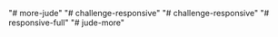 "# more-jude" 
"# challenge-responsive" 
"# challenge-responsive" 
"# responsive-full" 
"# jude-more" 
